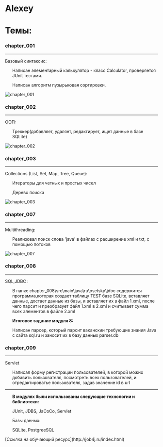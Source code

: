 ﻿# Alexey

Темы:
========================================================================================
### chapter_001
----------------------------------------------------------------------------------------
Базовый синтаксис:
<ul> Написан элементарный калькулятор - класс Calculator, проверяется JUnit тестами. </ul>
<ul> Написан алгоритм пузырьковая сортировки. </ul>

![chapter_001](https://user-images.githubusercontent.com/19537611/39668254-47a9dde8-50d1-11e8-99da-e0cca85e0ed7.png)
   
### chapter_002
-----------------------------------------------------------------------------------------
ООП:
<ul> Треккер(добавляет, удаляет, редактирует, ищет данные в базе SQLite)</ul>

![chapter_002](https://user-images.githubusercontent.com/19537611/39668374-97e27eac-50d4-11e8-8c05-8ba98079cfe4.png)
 

### chapter_003
-----------------------------------------------------------------------------------------
Collections (List, Set, Map, Tree, Queue):
<ul> Итераторы для четных и простых чисел </ul>
<ul> Дерево поиска</ul>

![chapter_003](https://user-images.githubusercontent.com/19537611/39668377-b58dd938-50d4-11e8-861d-12d8d44852da.png)

### chapter_007
-----------------------------------------------------------------------------------------
Multithreading:
<ul> Реализовал поиск слова 'java' в файлах с расширение xml и txt, с помощью потоков </ul>

![chapter_007](https://user-images.githubusercontent.com/19537611/39668380-ccfaed22-50d4-11e8-92dc-f832a2374fff.png)

### chapter_008
-----------------------------------------------------------------------------------------
SQL,JDBC :
<ul> В папке chapter_008\src\main\java\ru\osetsky\jdbc содержится программа,которая cоздает таблицу TEST базе SQLite, вставляет данные, достает данные из базы, и
 вставляет их в файл 1.xml, после чего парсит и преобразует файл 1.xml в 2.xml  и считывает сумма всех элементов в файле 2.xml</ul>
<ul><strong>Итоговое задание модуля 8:</strong></ul>
<ul>Написан парсер, который парсит ваканскии требующие знания Java с сайта sql.ru и заносит их в базу данных parser.db</ul>

### chapter_009
-----------------------------------------------------------------------------------------
Servlet
<ul> Написал форму регистрации пользователей, в которой можно добавить пользователя,
посмотреть всех пользователей, и отредактироватье пользователя, задав значение id в url</ul>

-----------------------------------------------------------------------------------------

<ul><strong>В модулях были использованы следующие технологии и библиотеки: </strong></ul>
<ul>JUnit, JDBS, JaCoCo, Servlet</ul>
<ul>Базы данных: </ul>
<ul>SQLite, PostgreeSQL</ul>
[Ссылка на обучающий ресурс](http://job4j.ru/index.html)